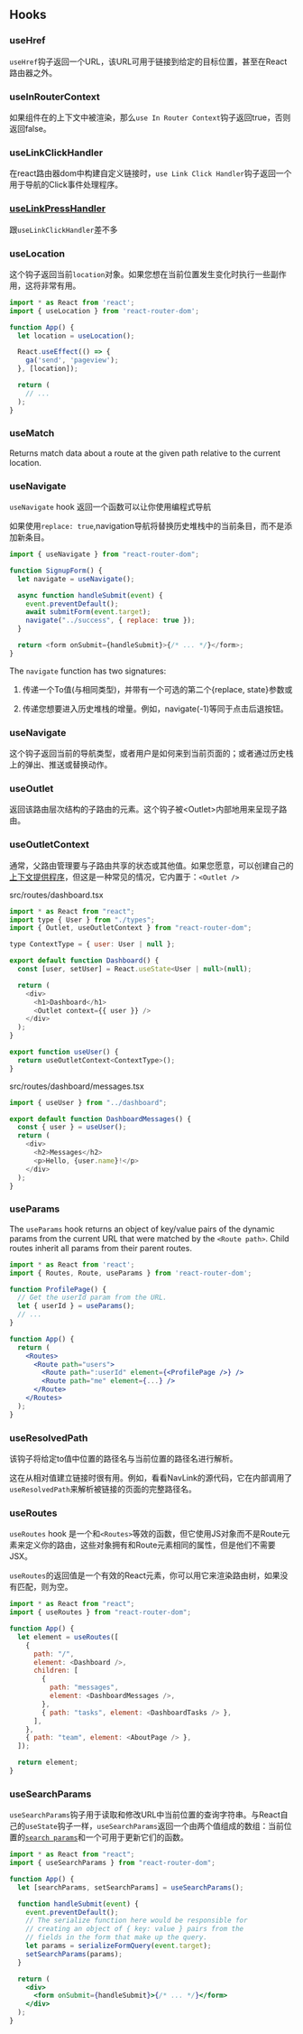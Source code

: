 ## Hooks

### useHref

`useHref`钩子返回一个URL，该URL可用于链接到给定的目标位置，甚至在React路由器之外。

### useInRouterContext

如果组件在的上下文中被渲染，那么`use In Router Context`钩子返回true，否则返回false。

### useLinkClickHandler

在react路由器dom中构建自定义链接时，`use Link Click Handler`钩子返回一个用于导航的Click事件处理程序。

### [useLinkPressHandler](https://reactrouter.com/docs/en/v6/hooks/use-link-press-handler#uselinkpresshandler)

跟`useLinkClickHandler`差不多

### useLocation

这个钩子返回当前`location`对象。如果您想在当前位置发生变化时执行一些副作用，这将非常有用。

```jsx
import * as React from 'react';
import { useLocation } from 'react-router-dom';

function App() {
  let location = useLocation();

  React.useEffect(() => {
    ga('send', 'pageview');
  }, [location]);

  return (
    // ...
  );
}
```

### useMatch

Returns match data about a route at the given path relative to the current location.

### useNavigate

`useNavigate` hook 返回一个函数可以让你使用编程式导航  

如果使用`replace: true`,navigation导航将替换历史堆栈中的当前条目，而不是添加新条目。

```js
import { useNavigate } from "react-router-dom";

function SignupForm() {
  let navigate = useNavigate();

  async function handleSubmit(event) {
    event.preventDefault();
    await submitForm(event.target);
    navigate("../success", { replace: true });
  }

  return <form onSubmit={handleSubmit}>{/* ... */}</form>;
}
```

The `navigate` function has two signatures:

1. 传递一个To值(与相同类型)，并带有一个可选的第二个{replace, state}参数或

2. 传递您想要进入历史堆栈的增量。例如，navigate(-1)等同于点击后退按钮。

### useNavigate

这个钩子返回当前的导航类型，或者用户是如何来到当前页面的；或者通过历史栈上的弹出、推送或替换动作。

### useOutlet

返回该路由层次结构的子路由的元素。这个钩子被\<Outlet\>内部地用来呈现子路由。

### useOutletContext

通常，父路由管理要与子路由共享的状态或其他值。如果您愿意，可以创建自己的[上下文提供程序](https://reactjs.org/docs/context.html)，但这是一种常见的情况，它内置于：`<Outlet />`

src/routes/dashboard.tsx

```js
import * as React from "react";
import type { User } from "./types";
import { Outlet, useOutletContext } from "react-router-dom";

type ContextType = { user: User | null };

export default function Dashboard() {
  const [user, setUser] = React.useState<User | null>(null);

  return (
    <div>
      <h1>Dashboard</h1>
      <Outlet context={{ user }} />
    </div>
  );
}

export function useUser() {
  return useOutletContext<ContextType>();
}
```

src/routes/dashboard/messages.tsx

```js
import { useUser } from "../dashboard";

export default function DashboardMessages() {
  const { user } = useUser();
  return (
    <div>
      <h2>Messages</h2>
      <p>Hello, {user.name}!</p>
    </div>
  );
}
```

### useParams

The `useParams` hook returns an object of key/value pairs of the dynamic params from the current URL that were matched by the `<Route path>`. Child routes inherit all params from their parent routes.

```jsx
import * as React from 'react';
import { Routes, Route, useParams } from 'react-router-dom';

function ProfilePage() {
  // Get the userId param from the URL.
  let { userId } = useParams();
  // ...
}

function App() {
  return (
    <Routes>
      <Route path="users">
        <Route path=":userId" element={<ProfilePage />} />
        <Route path="me" element={...} />
      </Route>
    </Routes>
  );
}
```

### useResolvedPath

该钩子将给定to值中位置的路径名与当前位置的路径名进行解析。

这在从相对值建立链接时很有用。例如，看看NavLink的源代码，它在内部调用了`useResolvedPath`来解析被链接的页面的完整路径名。

### useRoutes

`useRoutes` hook 是一个和`<Routes>`等效的函数，但它使用JS对象而不是Route元素来定义你的路由，这些对象拥有和Route元素相同的属性，但是他们不需要JSX。

`useRoutes`的返回值是一个有效的React元素，你可以用它来渲染路由树，如果没有匹配，则为空。

```js
import * as React from "react";
import { useRoutes } from "react-router-dom";

function App() {
  let element = useRoutes([
    {
      path: "/",
      element: <Dashboard />,
      children: [
        {
          path: "messages",
          element: <DashboardMessages />,
        },
        { path: "tasks", element: <DashboardTasks /> },
      ],
    },
    { path: "team", element: <AboutPage /> },
  ]);

  return element;
}
```

### useSearchParams

`useSearchParams`钩子用于读取和修改URL中当前位置的查询字符串。与React自己的`useState`钩子一样，`useSearchParams`返回一个由两个值组成的数组：当前位置的[`search params`](https://developer.mozilla.org/en-US/docs/Web/API/URL/searchParams)和一个可用于更新它们的函数。

```jsx
import * as React from "react";
import { useSearchParams } from "react-router-dom";

function App() {
  let [searchParams, setSearchParams] = useSearchParams();

  function handleSubmit(event) {
    event.preventDefault();
    // The serialize function here would be responsible for
    // creating an object of { key: value } pairs from the
    // fields in the form that make up the query.
    let params = serializeFormQuery(event.target);
    setSearchParams(params);
  }

  return (
    <div>
      <form onSubmit={handleSubmit}>{/* ... */}</form>
    </div>
  );
}
```
